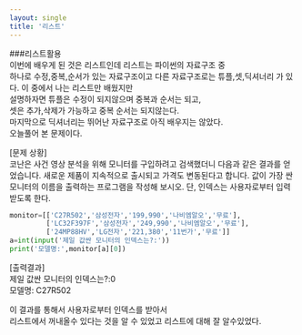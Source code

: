 ```yaml
---
layout: single
title: '리스트'
---
```


###리스트활용  
이번에 배우게 된 것은 리스트인데 리스트는 파이썬의 자료구조 중  
하나로 수정,중복,순서가 있는 자료구조이고 다른 자료구조로는
튜플,셋,딕셔너리 가 있다. 이 중에서 나는 리스트만 배웠지만  
설명하자면 튜플은 수정이 되지않으며 중복과 순서는 되고,  
셋은 추가,삭제가 가능하고 중복 순서는 되지않는다.  
마지막으로 딕셔너리는 뛰어난 자료구조로 아직 배우지는 않았다.  
오늘풀어 본 문제이다.  

[문제 상황]  
코난은 사건 영상 분석을 위해 모니터를 구입하려고 검색했더니 다음과 같은 결과를 얻었습니다.
새로운 제품이 지속적으로 출시되고 가격도 변동된다고 합니다. 값이 가장 싼 모니터의
이름을 출력하는 프로그램을 작성해 보시오. 단, 인덱스는 사용자로부터 입력받도록 한다.

~~~python
monitor=[['C27R502','삼성전자','199,990','나비엠알오','무료'],
         ['LC32F397F','삼성전자','249,990','나비엠알오','무료'],
         ['24MP88HV','LG전자','221,380','11번가','무료']]
a=int(input('제일 값싼 모니터의 인덱스는?:'))
print('모델명:',monitor[a][0])
~~~

[출력결과]  
제일 값싼 모니터의 인덱스는?:0  
모델명: C27R502

이 결과를 통해서 사용자로부터 인덱스를 받아서  
리스트에서 꺼내올수 있다는 것을 알 수 있었고 리스트에 대해 잘 알수있었다. 
